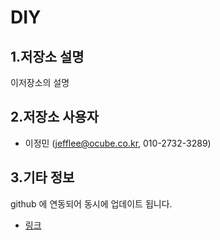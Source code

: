 # DIY



## 1.저장소 설명 

 이저장소의 설명 

## 2.저장소 사용자 

-  이정민 (jefflee@ocube.co.kr, 010-2732-3289)

## 3.기타 정보 
github 에 연동되어 동시에 업데이트 됩니다.
- [링크](https://github.com/jefflee2022/DIY2)


